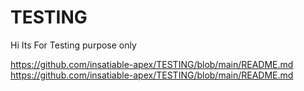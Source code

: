 # TESTING
Hi Its For Testing purpose only 

https://github.com/insatiable-apex/TESTING/blob/main/README.md
https://github.com/insatiable-apex/TESTING/blob/main/README.md

